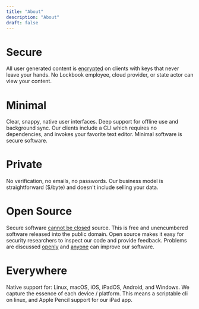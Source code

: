 ```yaml
---
title: "About"
description: "About"
draft: false
---
```


# Secure
All user generated content is <a href="https://en.wikipedia.org/wiki/End-to-end_encryption">encrypted</a> on clients with keys that never leave your hands.
No Lockbook employee, cloud provider, or state actor can view your content.

# Minimal

Clear, snappy, native user interfaces. Deep support for offline use and background sync.
Our clients include a CLI which requires no dependencies, and invokes your favorite text editor.
Minimal software is secure software.


# Private

No verification, no emails, no passwords.
Our business model is straightforward ($/byte) and doesn't include selling your data.


# Open Source

Secure software [cannot be closed](https://en.wikipedia.org/wiki/Security_through_obscurity) source. This is free and unencumbered software released into the public domain.
Open source makes it easy for security researchers to inspect our code and provide feedback.
Problems are discussed [openly](https://github.com/lockbook/lockbook/issues) and [anyone](https://github.com/lockbook/lockbook/pulls) can improve our software.

# Everywhere

Native support for: Linux, macOS, iOS, iPadOS, Android, and Windows.
We capture the essence of each device / platform.
This means a scriptable cli on linux, and Apple Pencil support for our iPad app.
